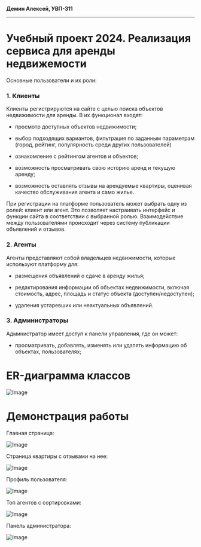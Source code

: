 **Демин Алексей, УВП-311**
****
# Учебный проект 2024. Реализация сервиса для аренды недвижемости

Основные пользователи и их роли:

### 1. Клиенты 

Клиенты регистрируются на сайте с целью поиска объектов недвижимости для аренды. В их функционал входят:

* просмотр доступных объектов недвижимости;

* выбор подходящих вариантов, фильтрация по заданным параметрам (город, рейтинг, популярность среди других пользователей)

* ознакомление с рейтингом агентов и объектов;

* возможность просматривать свою историю аренд и текущую аренду;

* возможность оставлять отзывы на арендуемые квартиры, оценивая качество обслуживания агента и само жилье.

При регистрации на платформе пользователь может выбрать одну из ролей: клиент или агент. Это позволяет настраивать интерфейс и функции сайта в соответствии с выбранной ролью. Взаимодействие между пользователями происходит через систему публикации объявлений и отзывов.


### 2. Агенты

Агенты представляют собой владельцев недвижимости, которые используют платформу для:

* размещения объявлений о сдаче в аренду жилья;

* редактирования информации об объектах недвижимости, включая стоимость, адрес, площадь и статус объекта (доступен/недоступен);

* удаления устаревших или неактуальных объявлений.


### 3. Администраторы

Администратор имеет доступ к панели управления, где он может:

* просматривать, добавлять, изменять или удалять информацию об объектах, пользователях;

# ER-диаграмма классов
![Image](https://github.com/user-attachments/assets/cbcbbe43-eb32-4d2b-a23c-ceafa8eb44ed)

# Демонстрация работы

Главная страница:

![Image](https://github.com/user-attachments/assets/f00e18bc-5333-4e57-a243-aad6567fa837)


Страница квартиры с отзывами на нее:

![Image](https://github.com/user-attachments/assets/a8c61e43-d7e7-4c06-a179-244b8bbe4273)
 

Профиль пользователя:

![Image](https://github.com/user-attachments/assets/c466818c-696f-4124-b380-24c8579c1968)


 Топ агентов с сортировками:

![Image](https://github.com/user-attachments/assets/1d830058-d84c-43de-bcb5-9f97d32f81e2)

Панель администратора:

![Image](https://github.com/user-attachments/assets/4df61a79-281b-47e3-963f-fc57c0367dd0)
